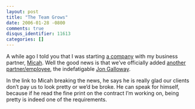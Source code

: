 ```yaml
---
layout: post
title: "The Team Grows"
date: 2006-01-28 -0800
comments: true
disqus_identifier: 11613
categories: []
---
```

A while ago I told you that I was starting [a
company](http://micahdylan.com/archive/2006/01/27/TheThreeAmigos.aspx)
with my business partner, [Micah](http://micahdylan.com/). Well the good
news is that we’ve officially added [another
partner/employee](http://micahdylan.com/archive/2006/01/27/TheThreeAmigos.aspx),
the indefatigable [Jon Galloway](http://weblogs.asp.net/jgalloway/).

In the link to Micah breaking the news, he says he is really glad our
clients don’t pay us to look pretty or we’d be broke. He can speak for
himself, because if he read the fine print on the contract I’m working
on, being pretty is indeed one of the requirements.

